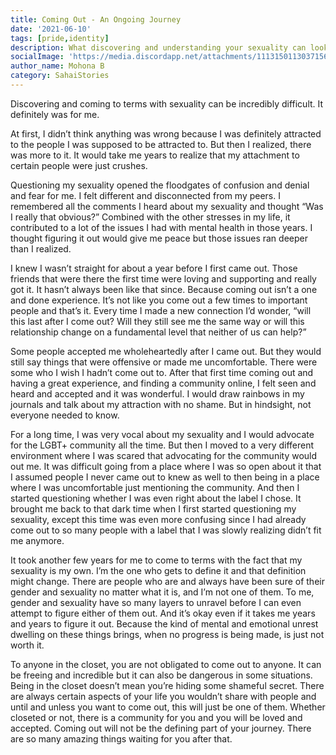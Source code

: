 ```yaml
---  
title: Coming Out - An Ongoing Journey
date: '2021-06-10'  
tags: [pride,identity]  
description: What discovering and understanding your sexuality can look like  
socialImage: 'https://media.discordapp.net/attachments/1113150113037156515/1117468107892600924/Coming_Out_-_An_Ongoing_Journey.jpg?width=451&height=678'
author_name: Mohona B
category: SahaiStories
---  
```

Discovering and coming to terms with sexuality can be incredibly difficult. It definitely was for me.

At first, I didn’t think anything was wrong because I was definitely attracted to the people I was supposed to be attracted to. But then I realized, there was more to it. It would take me years to realize that my attachment to certain people were just crushes.

Questioning my sexuality opened the floodgates of confusion and denial and fear for me. I felt different and disconnected from my peers. I remembered all the comments I heard about my sexuality and thought “Was I really that obvious?” Combined with the other stresses in my life, it contributed to a lot of the issues I had with mental health in those years. I thought figuring it out would give me peace but those issues ran deeper than I realized.

I knew I wasn’t straight for about a year before I first came out. Those friends that were there the first time were loving and supporting and really got it. It hasn’t always been like that since. Because coming out isn’t a one and done experience. It’s not like you come out a few times to important people and that’s it. Every time I made a new connection I’d wonder, “will this last after I come out? Will they still see me the same way or will this relationship change on a fundamental level that neither of us can help?”

Some people accepted me wholeheartedly after I came out. But they would still say things that were offensive or made me uncomfortable. There were some who I wish I hadn’t come out to. After that first time coming out and having a great experience, and finding a community online, I felt seen and heard and accepted and it was wonderful. I would draw rainbows in my journals and talk about my attraction with no shame. But in hindsight, not everyone needed to know.

For a long time, I was very vocal about my sexuality and I would advocate for the LGBT+ community all the time. But then I moved to a very different environment where I was scared that advocating for the community would out me. It was difficult going from a place where I was so open about it that I assumed people I never came out to knew as well to then being in a place where I was uncomfortable just mentioning the community. And then I started questioning whether I was even right about the label I chose. It brought me back to that dark time when I first started questioning my sexuality, except this time was even more confusing since I had already come out to so many people with a label that I was slowly realizing didn’t fit me anymore.

It took another few years for me to come to terms with the fact that my sexuality is my own. I’m the one who gets to define it and that definition might change. There are people who are and always have been sure of their gender and sexuality no matter what it is, and I’m not one of them. To me, gender and sexuality have so many layers to unravel before I can even attempt to figure either of them out. And it’s okay even if it takes me years and years to figure it out. Because the kind of mental and emotional unrest dwelling on these things brings, when no progress is being made, is just not worth it.

To anyone in the closet, you are not obligated to come out to anyone. It can be freeing and incredible but it can also be dangerous in some situations. Being in the closet doesn’t mean you’re hiding some shameful secret. There are always certain aspects of your life you wouldn’t share with people and until and unless you want to come out, this will just be one of them. Whether closeted or not, there is a community for you and you will be loved and accepted. Coming out will not be the defining part of your journey. There are so many amazing things waiting for you after that.
